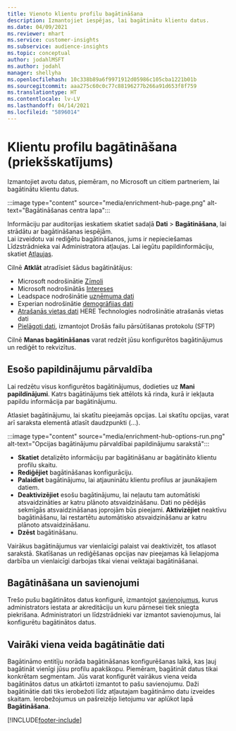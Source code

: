 ```yaml
---
title: Vienoto klientu profilu bagātināšana
description: Izmantojiet iespējas, lai bagātinātu klientu datus.
ms.date: 04/09/2021
ms.reviewer: mhart
ms.service: customer-insights
ms.subservice: audience-insights
ms.topic: conceptual
author: jodahlMSFT
ms.author: jodahl
manager: shellyha
ms.openlocfilehash: 10c338b89a6f9971912d05986c105cba1221b01b
ms.sourcegitcommit: aaa275c60c0c77c88196277b266a91d653f8f759
ms.translationtype: HT
ms.contentlocale: lv-LV
ms.lasthandoff: 04/14/2021
ms.locfileid: "5896014"
---
```

# <a name="enrichment-for-customer-profiles-preview"></a>Klientu profilu bagātināšana (priekšskatījums)

Izmantojiet avotu datus, piemēram, no Microsoft un citiem partneriem, lai bagātinātu klientu datus.

:::image type="content" source="media/enrichment-hub-page.png" alt-text="Bagātināšanas centra lapa":::

Informāciju par auditorijas ieskatiem skatiet sadaļā **Dati** > **Bagātināšana**, lai strādātu ar bagātināšanas iespējām.    
Lai izveidotu vai rediģētu bagātināšanos, jums ir nepieciešamas Līdzstrādnieka vai Administratora atļaujas. Lai iegūtu papildinformāciju, skatiet [Atļaujas](permissions.md).

Cilnē **Atklāt** atradīsiet šādus bagātinātājus:

- Microsoft nodrošinātie [Zīmoli](enrichment-microsoft.md)
- Microsoft nodrošinātās [Intereses](enrichment-microsoft.md)
- Leadspace nodrošinātie [uzņēmuma dati](enrichment-leadspace.md)
- Experian nodrošinātie [demogrāfijas dati](enrichment-experian.md)
- [Atrašanās vietas dati](enrichment-here.md) HERE Technologies nodrošinātie atrašanās vietas dati
- [Pielāgoti dati](enrichment-SFTP-custom-import.md), izmantojot Drošās failu pārsūtīšanas protokolu (SFTP)

Cilnē **Manas bagātināšanas** varat redzēt jūsu konfigurētos bagātinājumus un rediģēt to rekvizītus.

## <a name="manage-existing-enrichments"></a>Esošo papildinājumu pārvaldība

Lai redzētu visus konfigurētos bagātinājumus, dodieties uz **Mani papildinājumi**. Katrs bagātinājums tiek attēlots kā rinda, kurā ir iekļauta papildu informācija par bagātinājumu.

Atlasiet bagātinājumu, lai skatītu pieejamās opcijas. Lai skatītu opcijas, varat arī saraksta elementā atlasīt daudzpunkti (...).

:::image type="content" source="media/enrichment-hub-options-run.png" alt-text="Opcijas bagātinājumu pārvaldībai papildinājumu sarakstā":::

- **Skatiet** detalizēto informāciju par bagātināšanu ar bagātināto klientu profilu skaitu.
- **Rediģējiet** bagātināšanas konfigurāciju.
- **Palaidiet** bagātinājumu, lai atjauninātu klientu profilus ar jaunākajiem datiem.
- **Deaktivizējiet** esošu bagātinājumu, lai neļautu tam automātiski atsvaidzināties ar katru plānoto atsvaidzināšanu. Dati no pēdējās sekmīgās atsvaidzināšanas joprojām būs pieejami. **Aktivizējiet** neaktīvu bagātināšanu, lai restartētu automātisko atsvaidzināšanu ar katru plānoto atsvaidzināšanu.
- **Dzēst** bagātināšanu.

Vairākus bagātinājumus var vienlaicīgi palaist vai deaktivizēt, tos atlasot sarakstā. Skatīšanas un rediģēšanas opcijas nav pieejamas kā lielapjoma darbība un vienlaicīgi darbojas tikai vienai veiktajai bagātināšanai.

## <a name="enrichments-and-connections"></a>Bagātināšana un savienojumi

Trešo pušu bagātinātos datus konfigurē, izmantojot [savienojumus](connections.md), kurus administrators iestata ar akreditāciju un kuru pārnesei tiek sniegta piekrišana. Administratori un līdzstrādnieki var izmantot savienojumus, lai konfigurētu bagātinātos datus.  

## <a name="multiple-enrichments-of-the-same-type"></a>Vairāki viena veida bagātinātie dati

Bagātināmo entitīju norāda bagātināšanas konfigurēšanas laikā, kas ļauj bagātināt vienīgi jūsu profilu apakškopu. Piemēram, bagātināt datus tikai konkrētam segmentam. Jūs varat konfigurēt vairākus viena veida bagātinātos datus un atkārtoti izmantot to pašu savienojumu. Daži bagātinātie dati tiks ierobežoti līdz atļautajam bagātināmo datu izveides skaitam. Ierobežojumus un pašreizējo lietojumu var aplūkot lapā **Bagātināšana**.

[!INCLUDE[footer-include](../includes/footer-banner.md)]
